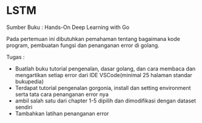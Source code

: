 # LSTM
Sumber Buku : Hands-On Deep Learning with Go

Pada pertemuan ini dibutuhkan pemahaman tentang bagaimana kode program, pembuatan fungsi dan penanganan error di golang.

Tugas :
* Buatlah buku tutorial pengenalan, dasar golang, dan cara membaca dan mengartikan setiap error dari IDE VSCode(minimal 25 halaman standar bukupedia)
* Terdapat tutorial pengenalan gorgonia, install dan setting environment serta tata cara penanganan error nya
* ambil salah satu dari chapter 1-5 dipilih dan dimodifikasi dengan dataset sendiri 
* Tambahkan latihan penanganan error

